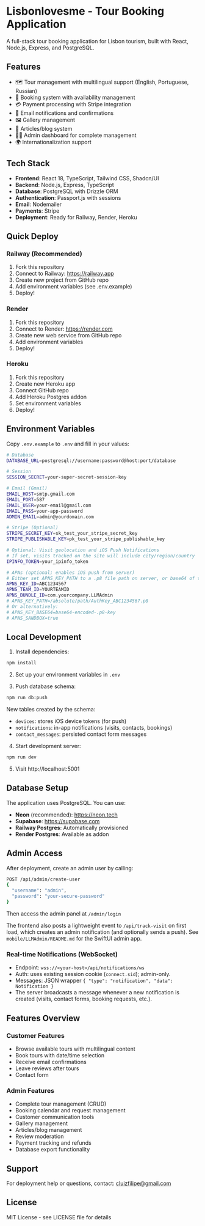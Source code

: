 # Lisbonlovesme - Tour Booking Application

A full-stack tour booking application for Lisbon tourism, built with React, Node.js, Express, and PostgreSQL.

## Features

- 🗺️ Tour management with multilingual support (English, Portuguese, Russian)
- 📅 Booking system with availability management
- 💳 Payment processing with Stripe integration
- 📧 Email notifications and confirmations
- 🖼️ Gallery management
- 📝 Articles/blog system
- 👨‍💼 Admin dashboard for complete management
- 🌍 Internationalization support

## Tech Stack

- **Frontend**: React 18, TypeScript, Tailwind CSS, Shadcn/UI
- **Backend**: Node.js, Express, TypeScript
- **Database**: PostgreSQL with Drizzle ORM
- **Authentication**: Passport.js with sessions
- **Email**: Nodemailer
- **Payments**: Stripe
- **Deployment**: Ready for Railway, Render, Heroku

## Quick Deploy

### Railway (Recommended)
1. Fork this repository
2. Connect to Railway: https://railway.app
3. Create new project from GitHub repo
4. Add environment variables (see .env.example)
5. Deploy!

### Render
1. Fork this repository
2. Connect to Render: https://render.com
3. Create new web service from GitHub repo
4. Add environment variables
5. Deploy!

### Heroku
1. Fork this repository
2. Create new Heroku app
3. Connect GitHub repo
4. Add Heroku Postgres addon
5. Set environment variables
6. Deploy!

## Environment Variables

Copy `.env.example` to `.env` and fill in your values:

```bash
# Database
DATABASE_URL=postgresql://username:password@host:port/database

# Session
SESSION_SECRET=your-super-secret-session-key

# Email (Gmail)
EMAIL_HOST=smtp.gmail.com
EMAIL_PORT=587
EMAIL_USER=your-email@gmail.com
EMAIL_PASS=your-app-password
ADMIN_EMAIL=admin@yourdomain.com

# Stripe (Optional)
STRIPE_SECRET_KEY=sk_test_your_stripe_secret_key
STRIPE_PUBLISHABLE_KEY=pk_test_your_stripe_publishable_key

# Optional: Visit geolocation and iOS Push Notifications
# If set, visits tracked on the site will include city/region/country
IPINFO_TOKEN=your_ipinfo_token

# APNs (optional; enables iOS push from server)
# Either set APNS_KEY_PATH to a .p8 file path on server, or base64 of the key
APNS_KEY_ID=ABC1234567
APNS_TEAM_ID=YOURTEAMID
APNS_BUNDLE_ID=com.yourcompany.LLMAdmin
# APNS_KEY_PATH=/absolute/path/AuthKey_ABC1234567.p8
# Or alternatively:
# APNS_KEY_BASE64=base64-encoded-.p8-key
# APNS_SANDBOX=true
```

## Local Development

1. Install dependencies:
```bash
npm install
```

2. Set up your environment variables in `.env`

3. Push database schema:
```bash
npm run db:push
```

New tables created by the schema:
- `devices`: stores iOS device tokens (for push)
- `notifications`: in-app notifications (visits, contacts, bookings)
- `contact_messages`: persisted contact form messages

4. Start development server:
```bash
npm run dev
```

5. Visit http://localhost:5001

## Database Setup

The application uses PostgreSQL. You can use:
- **Neon** (recommended): https://neon.tech
- **Supabase**: https://supabase.com
- **Railway Postgres**: Automatically provisioned
- **Render Postgres**: Available as addon

## Admin Access

After deployment, create an admin user by calling:
```bash
POST /api/admin/create-user
{
  "username": "admin",
  "password": "your-secure-password"
}
```

Then access the admin panel at `/admin/login`

The frontend also posts a lightweight event to `/api/track-visit` on first load, which creates an admin notification (and optionally sends a push). See `mobile/LLMAdmin/README.md` for the SwiftUI admin app.

### Real-time Notifications (WebSocket)
- Endpoint: `wss://<your-host>/api/notifications/ws`
- Auth: uses existing session cookie (`connect.sid`); admin-only.
- Messages: JSON wrapper `{ "type": "notification", "data": Notification }`
- The server broadcasts a message whenever a new notification is created (visits, contact forms, booking requests, etc.).

## Features Overview

### Customer Features
- Browse available tours with multilingual content
- Book tours with date/time selection
- Receive email confirmations
- Leave reviews after tours
- Contact form

### Admin Features
- Complete tour management (CRUD)
- Booking calendar and request management
- Customer communication tools
- Gallery management
- Articles/blog management
- Review moderation
- Payment tracking and refunds
- Database export functionality

## Support

For deployment help or questions, contact: cluizfilipe@gmail.com

## License

MIT License - see LICENSE file for details
